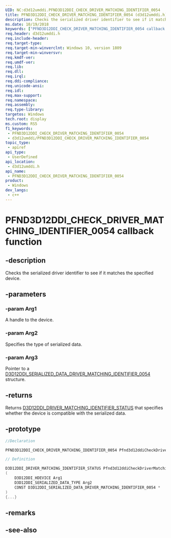```yaml
---
UID: NC:d3d12umddi.PFND3D12DDI_CHECK_DRIVER_MATCHING_IDENTIFIER_0054
title: PFND3D12DDI_CHECK_DRIVER_MATCHING_IDENTIFIER_0054 (d3d12umddi.h)
description: Checks the serialized driver identifier to see if it matches the specified device.
ms.date: 10/19/2018
keywords: ["PFND3D12DDI_CHECK_DRIVER_MATCHING_IDENTIFIER_0054 callback function"]
req.header: d3d12umddi.h
req.include-header: 
req.target-type: 
req.target-min-winverclnt: Windows 10, version 1809
req.target-min-winversvr: 
req.kmdf-ver: 
req.umdf-ver: 
req.lib: 
req.dll: 
req.irql: 
req.ddi-compliance: 
req.unicode-ansi: 
req.idl: 
req.max-support: 
req.namespace: 
req.assembly: 
req.type-library: 
targetos: Windows
tech.root: display
ms.custom: RS5
f1_keywords:
 - PFND3D12DDI_CHECK_DRIVER_MATCHING_IDENTIFIER_0054
 - d3d12umddi/PFND3D12DDI_CHECK_DRIVER_MATCHING_IDENTIFIER_0054
topic_type:
 - apiref
api_type:
 - UserDefined
api_location:
 - d3d12umddi.h
api_name:
 - PFND3D12DDI_CHECK_DRIVER_MATCHING_IDENTIFIER_0054
product:
 - Windows
dev_langs:
 - c++
---
```


# PFND3D12DDI_CHECK_DRIVER_MATCHING_IDENTIFIER_0054 callback function


## -description

Checks the serialized driver identifier to see if it matches the specified device.

## -parameters

### -param Arg1

A handle to the device.

### -param Arg2

Specifies the type of serialized data.

### -param Arg3

Pointer to a [D3D12DDI_SERIALIZED_DATA_DRIVER_MATCHING_IDENTIFIER_0054](ns-d3d12umddi-d3d12ddi_serialized_data_driver_matching_identifier_0054.md) structure.

## -returns

Returns [D3D12DDI_DRIVER_MATCHING_IDENTIFIER_STATUS](ne-d3d12umddi-d3d12ddi_driver_matching_identifier_status.md) that specifies whether the device is compatible with the serialized data.

## -prototype

```cpp
//Declaration

PFND3D12DDI_CHECK_DRIVER_MATCHING_IDENTIFIER_0054 Pfnd3d12ddiCheckDriverMatchingIdentifier0054; 

// Definition

D3D12DDI_DRIVER_MATCHING_IDENTIFIER_STATUS Pfnd3d12ddiCheckDriverMatchingIdentifier0054 
(
	D3D12DDI_HDEVICE Arg1
	D3D12DDI_SERIALIZED_DATA_TYPE Arg2
	CONST D3D12DDI_SERIALIZED_DATA_DRIVER_MATCHING_IDENTIFIER_0054 *
)
{...}

```

## -remarks

## -see-also

